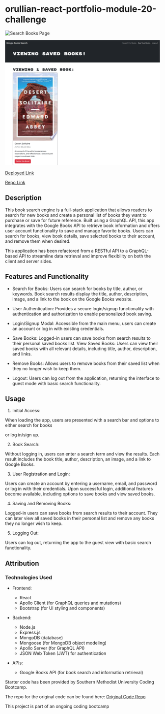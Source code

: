 # orullian-react-portfolio-module-20-challenge

![Search Books Page](./client/public/assets/book-search-engine-search-books.png)

![Saved Books Page](./client/public/assets/book-search-engine-saved-books.png)

[Deployed Link](https://orullian-book-search-module-21-challenge.onrender.com/)

[Repo Link](https://github.com/JOrullian/orullian-book-search-module-21-challenge)

## Description

This book search engine is a full-stack application that allows readers to search for new books and create a personal list of books they want to purchase or save for future reference. Built using a GraphQL API, this app integrates with the Google Books API to retrieve book information and offers user account functionality to save and manage favorite books. Users can search for books, view book details, save selected books to their account, and remove them when desired.

This application has been refactored from a RESTful API to a GraphQL-based API to streamline data retrieval and improve flexibility on both the client and server sides.

## Features and Functionality

- Search for Books: Users can search for books by title, author, or keywords. Book search results display the title, author, description, image, and a link to the book on the Google Books website.

- User Authentication: Provides a secure login/signup functionality with authentication and authorization to enable personalized book saving.

- Login/Signup Modal: Accessible from the main menu, users can create an account or log in with existing credentials.

- Save Books: Logged-in users can save books from search results to their personal saved books list.
View Saved Books: Users can view their saved books with all relevant details, including title, author, description, and links.

- Remove Books: Allows users to remove books from their saved list when they no longer wish to keep them.

- Logout: Users can log out from the application, returning the interface to guest mode with basic search functionality.

## Usage

1. Initial Access:

When loading the app, users are presented with a search bar and options to either search for books 

or log in/sign up.

2. Book Search:

Without logging in, users can enter a search term and view the results. Each result includes the book title, author, description, an image, and a link to Google Books.

3. User Registration and Login:

Users can create an account by entering a username, email, and password or log in with their credentials. Upon successful login, additional features become available, including options to save 
books and view saved books.

4. Saving and Removing Books:

Logged-in users can save books from search results to their account. They can later view all saved books in their personal list and remove any books they no longer wish to keep.

5. Logging Out:

Users can log out, returning the app to the guest view with basic search functionality.

## Attribution

### Technologies Used

- Frontend:

    - React
    - Apollo Client (for GraphQL queries and mutations)
    - Bootstrap (for UI styling and components)

- Backend:

    - Node.js
    - Express.js
    - MongoDB (database)
    - Mongoose (for MongoDB object modeling)
    - Apollo Server (for GraphQL API)
    - JSON Web Token (JWT) for authentication

- APIs:

    - Google Books API (for book search and information retrieval)

Starter code has been provided by Southern Methodist University Coding Bootcamp.

The repo for the original code can be found here: [Original Code Repo](https://git.bootcampcontent.com/Southern-Methodist-University/SMU-VIRT-FSF-PT-05-2024-U-LOLC/-/tree/main/21-MERN/02-Challenge/Develop?ref_type=heads)

This project is part of an ongoing coding bootcamp
